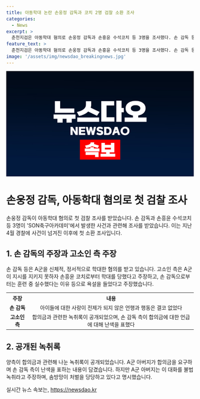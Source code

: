```yaml
---
title: 아동학대 논란 손웅정 감독과 코치 2명 검찰 소환 조사
categories:
  - News
excerpt: >
  춘천지검은 아동학대 혐의로 손웅정 감독과 손흥윤 수석코치 등 3명을 조사했다. 손 감독 등은 A군을 학대한 혐의를 받고, 손감독은 아이들에 대한 사랑이 전제가 되지 않은 행동은 없었다며 반성했다. 그러나 고소인은 합의금을 요구한 대화 내용을 공개하며 손 감독을 비판했다. 이에 대해 A군 아버지는 녹취된 대화를 불법으로 주장하며 여론몰이라고 주장했다.
feature_text: >
  춘천지검은 아동학대 혐의로 손웅정 감독과 손흥윤 수석코치 등 3명을 조사했다. 손 감독 등은 A군을 학대한 혐의를 받고, 손감독은 아이들에 대한 사랑이 전제가 되지 않은 행동은 없었다며 반성했다. 그러나 고소인은 합의금을 요구한 대화 내용을 공개하며 손 감독을 비판했다. 이에 대해 A군 아버지는 녹취된 대화를 불법으로 주장하며 여론몰이라고 주장했다.
image: '/assets/img/newsdao_breakingnews.jpg'
---
```


<p><img src="/assets/img/newsdao_breakingnews.jpg" alt="bookingtag 속보" /></p>

<h1>손웅정 감독, 아동학대 혐의로 첫 검찰 조사</h1>

<p data-ke-size="size16">손웅정 감독이 아동학대 혐의로 첫 검찰 조사를 받았습니다. 손 감독과 손흥윤 수석코치 등 3명이 'SON축구아카데미'에서 발생한 사건과 관련해 조사를 받았습니다. 이는 지난 4월 경찰에 사건이 넘겨진 이후에 첫 소환 조사입니다.</p>

<h2 data-ke-size="size26">1. 손 감독의 주장과 고소인 측 주장</h2>

<p data-ke-size="size16">손 감독 등은 A군을 신체적, 정서적으로 학대한 혐의를 받고 있습니다. 고소인 측은 A군이 지시를 지키지 못하자 손흥윤 코치로부터 학대를 당했다고 주장하고, 손 감독으로부터는 훈련 중 실수했다는 이유 등으로 욕설을 들었다고 주장했습니다.</p>

<table>
    <tr>
        <th>주장</th>
        <th>내용</th>
    </tr>
    <tr>
        <td style="text-align: center; height: 17px;"><b>손 감독</b></td>
        <td style="text-align: center; height: 17px;">아이들에 대한 사랑이 전제가 되지 않은 언행과 행동은 결코 없었다</td>
    </tr>
    <tr>
        <td style="text-align: center; height: 17px;"><b>고소인 측</b></td>
        <td style="text-align: center; height: 17px;">합의금과 관련한 녹취록이 공개되었으며, 손 감독 측이 합의금에 대한 언급에 대해 난색을 표했다</td>
    </tr>
</table>

<h2 data-ke-size="size26">2. 공개된 녹취록</h2>

<p data-ke-size="size16">양측이 합의금과 관련해 나눈 녹취록이 공개되었습니다. A군 아버지가 합의금을 요구하며 손 감독 측이 난색을 표하는 내용이 담겼습니다. 하지만 A군 아버지는 이 대화를 불법 녹취라고 주장하며, 솜방망이 처벌을 당당하고 있다고 명시했습니다.</p>
실시간 뉴스 속보는, <a href="https://newsdao.kr" rel="dofollow">https://newsdao.kr</a>


